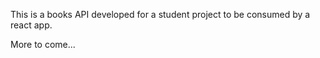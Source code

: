 This is a books API developed for a student project to be consumed by a react app.

More to come...
